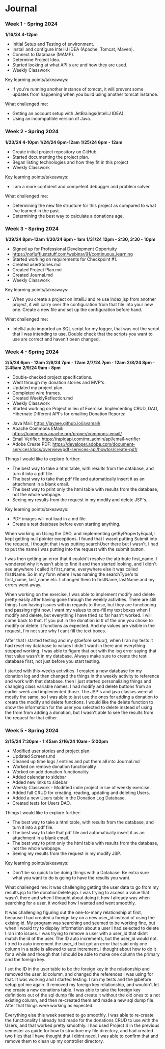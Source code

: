# Journal

### Week 1 - Spring 2024

**1/16/24 4-12pm** 
* Initial Setup and Testing of environment.
* Install and configure IntelliJ IDEA (Apache, Tomcat, Maven).
* Connect to Database (MAMP).
* Determine Project Idea.
* Started looking at what API's are and how they are used.
* Weekly Classwork

Key learning points/takeaways:

-   If you're running another instance of tomcat, it will prevent some updates from
    happening when you build using another tomcat instance.

What challenged me:

-   Getting an account setup with JetBraings(IntelliJ IDEA).
-   Using an incompatible version of Java.


### Week 2 - Spring 2024
**1/23/24 4-10pm**
**1/24/24 6pm-12am**
**1/25/24 6pm - 12am**
* Create initial project repository on GitHub.
* Started documenting the project plan.
* Began listing technologies and how they fit in this project
* Weekly Classwork

Key learning points/takeaways:

-   I am a more confident and competent debugger and problem solver.

What challenged me:

-   Determining the new file structure for this project as compared to what I've learned in the past.
-   Determining the best way to calculate a donations age.


### Week 3 - Spring 2024
**1/29/24 8pm-12am**
**1/30/24 6pm - 1am**
**1/31/24 12pm - 2:30, 3:30 - 10pm**

* Signed up for Professional Development Opportuity
* https://nofluffjuststuff.com/webinar/91/continuous_learning
* Started working on requirements for Checkpoint #1.
* Created userStories.md
* Created Project Plan.md
* Created Journal.md
* Weekly Classwork

Key learning points/takeaways:

-   When you create a project on IntelliJ and re use index.jsp from another project, it will carry over the
    configuration from that file into your new one. Create a new file and set up the configuration before hand.

What challenged me:

-   IntelliJ auto imported an SQL script for my logger, that was not the script that I was intending to use. Double check
    that the scripts you want to use are correct and haven't been changed.

### Week 4 - Spring 2024
**2/5/24 6pm - 12am**
**2/6/24 7pm - 12am**
**2/7/24 7pm - 12am**
**2/8/24 8pm - 2:45am**
**2/9/24 9am - 8pm**

* Double-checked project specifications.
* Went through my donation stories and MVP's.
* Updated my project plan.
* Completed wire frames.
* Created WeeklyReflection.md
* Weekly Classwork
* Started working on Project in leu of Exercise. Implementing CRUD, DAO, Hibernate
  Different API's for emailing Donation Reports:

-   Java Mail: https://javaee.github.io/javamail/
-   Apache Commons EMail: https://commons.apache.org/proper/commons-email/
-   Email Verifier: https://rapidapi.com/mr_admin/api/email-verifier
-   Adobe Create PDF: https://developer.adobe.com/document-services/docs/overview/pdf-services-api/howtos/create-pdf/

Things I would like to explore further:

-   The best way to take a html table, with results from the database, and turn it into a pdf file.
-   The best way to take that pdf file and automatically insert it as an attachment in a blank email.
-   The best way to print only the html table with results from the database, not the whole webpage.
-   Seeing my results from the request in my modify and delete JSP's.

Key learning points/takeaways:

-   PDF images will not load in a md file.
-   Create a test database before even starting anything.


When working on Using the DAO, and implementing getByPropertyEqual, I kept getting null pointer exceptions. I found 
that I wasnt putting Submit into the request, I thought that i was putting searchUser there but I wasn't. I had to put 
the name i was putting into the request with the submit button.

I was then getting an error that it couldn't resolve the attribute first_name. I wondered why it wasn't able to find it 
and then started looking, and I didn't see anywhere I called it first_name, everywhere else it was called firstName. So 
in my form where I was naming the searchType's to first_name, last_name etc. I changed them to firstName, lastName and 
my errors went away.

When working on the exercise, I was able to implement modify and delete pretty easily after having gone through the
weekly activities. There are still things I am having issues with in regards to those, but they are functioning and
passing right now. I want my values to pre-fill my text boxes when I modify and delete, but everything I have tried so
far hasn't worked. I will come back to that. If you put in the donation id # of the one you chose to modify or delete
it functions as expected. And my values are visible in the request, I'm not sure why I cant fill the text boxes.

After that I started testing and my @before setup(), when I ran my tests it had reset my database to values I didn't 
want in there and everything stopped working. I was able to figure that out with the log error saying that that value
wasn't in my database. Always make sure to create the test database first, not just before you start testing.

I started with this-weeks activities. I created a new database for my donation log and then changed the things in the 
weekly activity to reference and work with that database. then I just started personalizing things and changing class
variable names. I had modify and delete buttons from an earlier week and implemented those. The JSP's and java classes
were all mostly the same, so I was able to just use the ones for adding a donation to create the modify and delete
functions. I would like the delete function to show the information for the user you selected to delete instead of
using the from from adding a donation, but I wasn't able to see the results from the request for that either. 

### Week 5 - Spring 2024

**2/15/24 7:30pm - 1:45am**
**2/16/24 10am - 5:00pm**  

* Modified user stories and project plan
* Updated Screens.md
* Cleaned up time logs / entries and put them all into Journal.md
* Worked on remove donation functionality
* Worked on add donation functionality
* Added calendar to sidebar
* Added new links to sidebar
* Weekly Classwork - Modified indie project in lue of weekly exercise.
* Added full CRUD for creating, reading, updating and deleting Users.
* Added a new Users table in the Donation Log Database.
* Created tests for Users DAO.

  

Things I would like to explore further:

-   The best way to take a html table, with results from the database, and turn it into a pdf file.
-   The best way to take that pdf file and automatically insert it as an attachment in a blank email.
-   The best way to print only the html table with results from the database, not the whole webpage.
-   Seeing my results from the request in my modify JSP.

Key learning points/takeaways:

-   Don't be so quick to be doing things with a Database. Be extra sure what you want to do is going to have the results you want.

What challenged me:
It was challenging getting the user data to go from my results.jsp to the donationDelete.jsp. I was trying to access a value that wasn't there and when I thought about doing it how I already was when searching for a user, it worked how I wanted and went smoothly. 

It was challenging figuring out the one-to-many relationship at first, because I had created a foreign key on a new user_id instead of using the exising id. My program was searching and seemed to be working fine, but when I would try to display information about a user I had selected to delete I ran into issues. I was trying to remove a user with a user_id that didnt match the id of the user. The ID auto increments, but the user_id would not. I tried to auto increment the user_id but got an error that said only one column in a table is allowed to auto increment. I thought about how to do it for a while and though that I should be able to make one column the primary and the foreign key. 

I set the ID in the user table to be the foreign key in the relationship and removed the user_id column, and changed the references I was using for that. It was working and I started testing. I ran my tests and the @before setup got me again. It removed my foreign key relationship, and wouldn't let me create a new donations table. I was able to take the foreign key definitions out of the sql dump file and create it without the old ones to a not existing column, and then re-created them and made a new sql dump file. After that things were working as expected.

Everything else this week seemed to go smoothly. I was able to re-create the functionality I already had made for the donations CRUD to use with the Users, and that worked pretty smoothly. I had used Project 4 in the previous semester as guide for how to structure my file directory, and had created two files that I have thought that I didnt need. I was able to confirm that and remove them to clean up my controller directory.



